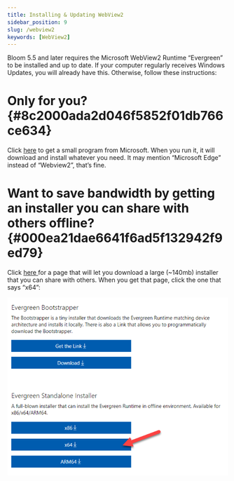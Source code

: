```yaml
---
title: Installing & Updating WebView2
sidebar_position: 9
slug: /webview2
keywords: [WebView2]
---
```




Bloom 5.5 and later requires the Microsoft WebView2 Runtime “Evergreen” to be installed and up to date. If your computer regularly receives Windows Updates, you will already have this. Otherwise, follow these instructions:


# Only for you? {#8c2000ada2d046f5852f01db766ce634}


Click [here](https://go.microsoft.com/fwlink/p/?LinkId=2124703) to get a small program from Microsoft. When you run it, it will download and install whatever you need. It may mention “Microsoft Edge” instead of “Webview2”, that’s fine.


# Want to save bandwidth by getting an installer you can share with others offline? {#000ea21dae6641f6ad5f132942f9ed79}


Click [here ](https://developer.microsoft.com/en-us/microsoft-edge/webview2/)for a page that will let you download a large (~140mb) installer that you can share with others. When you get that page, click the one that says “x64”:


![](./1026406943.png)

